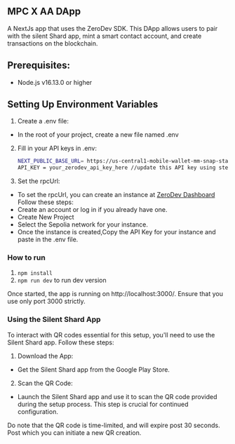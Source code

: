 ## MPC X AA DApp
 A NextJs app that uses the ZeroDev SDK. This DApp allows users to pair with the silent Shard app, mint a smart contact account, and create transactions on the blockchain.

## Prerequisites:
- Node.js v16.13.0 or higher

## Setting Up Environment Variables
1. Create a .env file:
- In the root of your project, create a new file named .env

2. Fill in your API keys in .env:
    ``` bash
    NEXT_PUBLIC_BASE_URL= https://us-central1-mobile-wallet-mm-snap-staging.cloudfunctions.net
    API_KEY = your_zerodev_api_key_here //update this API key using step 3 below
    ```
3. Set the rpcUrl:
- To set the rpcUrl, you can create an instance at [ZeroDev Dashboard](https://dashboard.zerodev.app/) Follow these steps:
- Create an account or log in if you already have one.
- Create New Project
- Select the Sepolia network for your instance.
- Once the instance is created,Copy the API Key for your instance and paste in the .env file.

### How to run
1. `npm install`
2. `npm run dev` to run dev version

Once started, the app is running on http://localhost:3000/. Ensure that you use only port 3000 strictly.

### Using the Silent Shard App
To interact with QR codes essential for this setup, you'll need to use the Silent Shard app. Follow these steps:
1. Download the App:
 - Get the Silent Shard app from the Google Play Store.
2. Scan the QR Code:
 - Launch the Silent Shard app and use it to scan the QR code provided during the setup process. This step is crucial for continued configuration.

Do note that the QR code is time-limited, and will expire post 30 seconds. Post which you can initiate a new QR creation.


